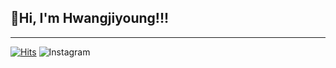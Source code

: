 ## 👋Hi, I'm Hwangjiyoung!!!
- - -
[![Hits](https://hits.seeyoufarm.com/api/count/incr/badge.svg?url=https%3A%2F%2Fgithub.com%2Fhjy080530&count_bg=%234C60B8&title_bg=%234C60B8&icon=&icon_color=%234C60B8&title=hjy080530&edge_flat=false)](https://hits.seeyoufarm.com)
![Instagram](https://img.shields.io/badge/Instagram-e4405f.svg?&style=for-the-badge&logo=instagram&logoColor=e4405f)
